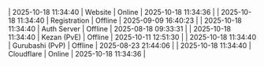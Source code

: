 | 2025-10-18 11:34:40 | Website | Online | 2025-10-18 11:34:36 |
| 2025-10-18 11:34:40 | Registration | Offline | 2025-09-09 16:40:23 |
| 2025-10-18 11:34:40 | Auth Server | Offline | 2025-08-18 09:33:31 |
| 2025-10-18 11:34:40 | Kezan (PvE) | Offline | 2025-10-11 12:51:30 |
| 2025-10-18 11:34:40 | Gurubashi (PvP) | Offline | 2025-08-23 21:44:06 |
| 2025-10-18 11:34:40 | Cloudflare | Online | 2025-10-18 11:34:36 |

